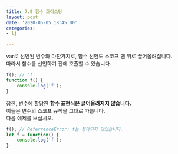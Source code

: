 ```yaml
---
title: 7.9 함수 호이스팅
layout: post
date: '2020-05-05 18:45:00'
categories:
- lj

---
```


var로 선언된 변수와 마찬가지로, 함수 선언도 스코프 맨 위로 끌어올려집니다.  
따라서 함수를 선언하기 전에 호출할 수 있습니다.

```javascript
f(); // 'f'
function f() {
	console.log('f');
}
```

잠깐, 변수에 할당한 **함수 표현식은 끌어올려지지 않습니다.**  
이들은 변수의 스코프 규칙을 그대로 따릅니다.  
다음 예제를 보십시오.

```javascript
f(); // ReferrenceError: f는 정의되지 않았습니다.
let f = function() {
	console.log('f');
}
```